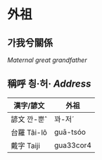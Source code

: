 # 外祖
## 가我兮關係

 _Maternal great grandfather_

## 稱呼 칑·허· _Address_

漢字/諺文 | 外祖
--- | ---
諺文 깐-뿐ˆ | 꽈-저ˊ
台羅 Tâi-lô | guā-tsóo
戴字 Taiji | gua33cor4


